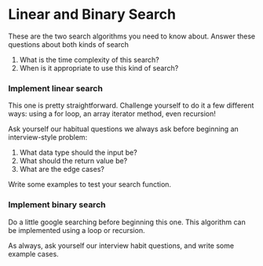 # Linear and Binary Search
These are the two search algorithms you need to know about. Answer these questions about both kinds of search
1. What is the time complexity of this search?
1. When is it appropriate to use this kind of search?

### Implement linear search
This one is pretty straightforward. Challenge yourself to do it a few different ways: using a for loop, an array iterator method, even recursion!

Ask yourself our habitual questions we always ask before beginning an interview-style problem:
1. What data type should the input be?
2. What should the return value be?
3. What are the edge cases?

Write some examples to test your search function.

### Implement binary search
Do a little google searching before beginning this one. This algorithm can be implemented using a loop or recursion.

As always, ask yourself our interview habit questions, and write some example cases.

